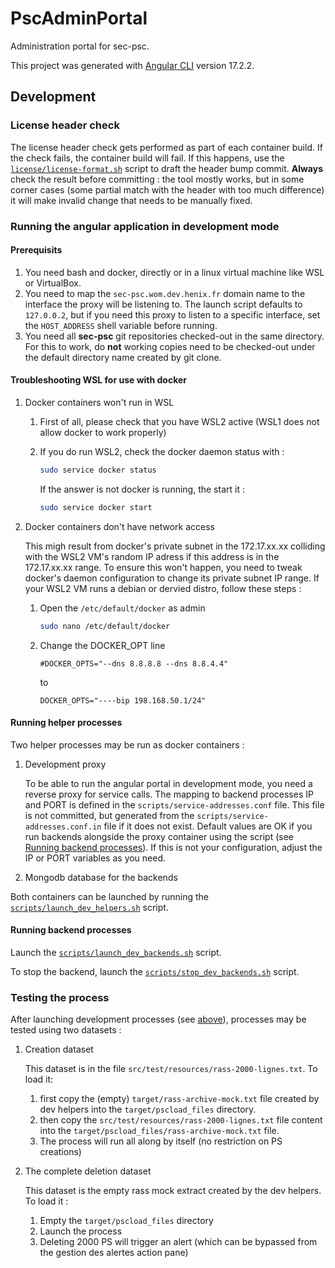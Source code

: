 <!--

    Copyright © 2022-2024 Agence du Numérique en Santé (ANS) (https://esante.gouv.fr)

    Licensed under the Apache License, Version 2.0 (the "License");
    you may not use this file except in compliance with the License.
    You may obtain a copy of the License at

        http://www.apache.org/licenses/LICENSE-2.0

    Unless required by applicable law or agreed to in writing, software
    distributed under the License is distributed on an "AS IS" BASIS,
    WITHOUT WARRANTIES OR CONDITIONS OF ANY KIND, either express or implied.
    See the License for the specific language governing permissions and
    limitations under the License.

-->
# PscAdminPortal

Administration portal for sec-psc.

This project was generated with [Angular CLI](https://github.com/angular/angular-cli) version 17.2.2.

## Development

### License header check

The license header check gets performed as part of each container build. If the check fails,
the container build will fail. If this happens, use the [`license/license-format.sh`](license/license-format.sh)
script to draft the header bump commit. **Always** check the result before committing : the tool mostly works,
but in some corner cases (some partial match with the header with too much difference) it will make invalid change
that needs to be manually fixed.


<a name="runInDev"></a>

### Running the angular application in development mode

#### Prerequisits

1. You need bash and docker, directly or in a linux virtual machine like WSL or VirtualBox.
1. You need to map the `sec-psc.wom.dev.henix.fr` domain name to the interface the proxy will be listening to. The launch script defaults to `127.0.0.2`, but if you need this proxy to listen to a specific interface, set the `HOST_ADDRESS` shell variable before running.
1. You need all **sec-psc** git repositories checked-out in the same directory. For this to work, do **not** working copies need to be checked-out under the default directory name created by git clone.

#### Troubleshooting WSL for use with docker

1. Docker containers won't run in WSL

   1.  First of all, please check that you have WSL2 active (WSL1 does not allow docker to work properly)
   2.  If you do run WSL2, check the docker daemon status with :

       ```bash
       sudo service docker status
       ```

       If the answer is not docker is running, the start it :

       ```bash
       sudo service docker start
       ```

1. Docker containers don't have network access

   This migh result from docker's private subnet in the 172.17.xx.xx colliding with the WSL2 VM's random IP adress if this address is in the 172.17.xx.xx range. To ensure this won't happen, you need to tweak docker's daemon configuration to change its private subnet IP range. If your WSL2 VM runs a debian or dervied distro, follow these steps :

   1. Open the `/etc/default/docker` as admin

      ```bash
      sudo nano /etc/default/docker
      ```

   2. Change the DOCKER_OPT line 

      ```
      #DOCKER_OPTS="--dns 8.8.8.8 --dns 8.8.4.4"
      ```

      to

      ```
      DOCKER_OPTS="----bip 198.168.50.1/24"
      ```

#### Running helper processes

Two helper processes may be run as docker containers :

1. Development proxy

   To be able to run the angular portal in development mode, you need a reverse proxy for service calls.
The mapping to backend processes IP and PORT is defined in the `scripts/service-addresses.conf` file. This file is not committed, but generated from the `scripts/service-addresses.conf.in` file if it does not exist.
Default values are OK if you run backends alongside the proxy container using the script (see [Running backend processes](#runningBackendProcesses)). If this is not your configuration, adjust the IP or PORT variables as you need.

1. Mongodb database for the backends

Both containers can be launched by running the [`scripts/launch_dev_helpers.sh`](scripts/launch_dev_helpers.sh) script.

<a name="runningBackendProcesses"></a>

#### Running backend processes

Launch the [`scripts/launch_dev_backends.sh`](scripts/launch_dev_backends.sh) script.

To stop the backend, launch the [`scripts/stop_dev_backends.sh`](scripts/stop_dev_backends.sh) script.

### Testing the process

After launching development processes (see [above](#runInDev)), processes may be tested using two datasets :

1.  Creation dataset

    This dataset is in the file `src/test/resources/rass-2000-lignes.txt`. To load it:

    1.  first copy the (empty) `target/rass-archive-mock.txt` file created by dev helpers into the `target/pscload_files` directory.
    1.  then copy the `src/test/resources/rass-2000-lignes.txt` file content into the `target/pscload_files/rass-archive-mock.txt` file.
    1.  The process will run all along by itself (no restriction on PS creations)

1.  The complete deletion dataset

    This dataset is the empty rass mock extract created by the dev helpers. To load it :

    1.  Empty the `target/pscload_files` directory
    1.  Launch the process
    1.  Deleting 2000 PS will trigger an alert (which can be bypassed from the gestion des alertes action pane)

